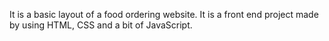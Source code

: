 It is a basic layout of a food ordering website. It is a front end project made by using HTML, CSS and a bit of JavaScript.
